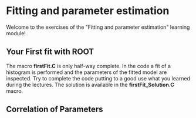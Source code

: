 # Fitting and parameter estimation
Welcome to the exercises of the "Fitting and parameter estimation" learning module!

## Your First fit with ROOT
The macro **firstFit.C** is only half-way complete. In the code a fit of a histogram is performed
and the parameters of the fitted model are inspected.
Try to complete the code putting to a good use what you learned during the lectures.
The solution is available in the **firstFit_Solution.C** macro.

## Correlation of Parameters
